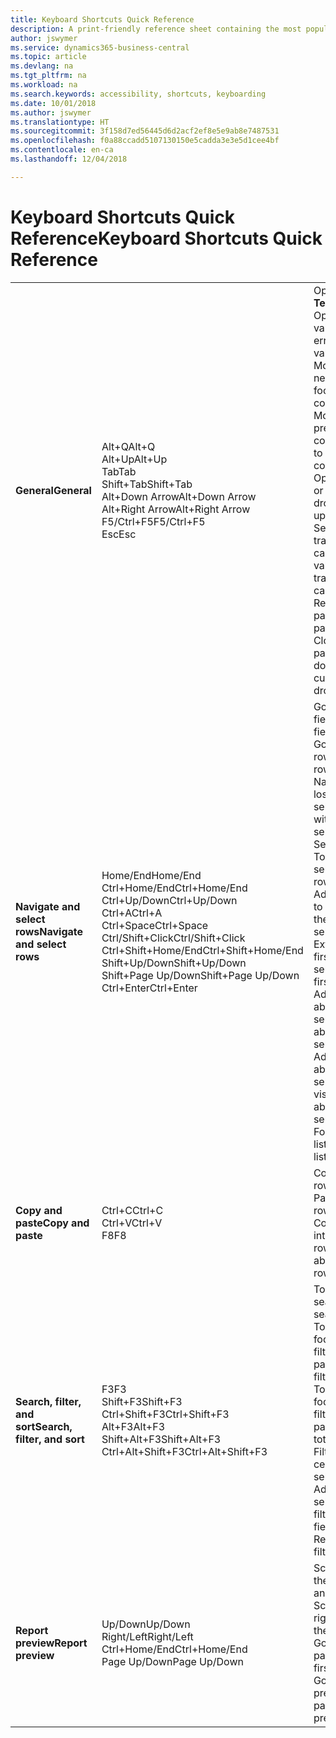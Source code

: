 ```yaml
---
title: Keyboard Shortcuts Quick Reference
description: A print-friendly reference sheet containing the most popular keyboard shortcuts.
author: jswymer
ms.service: dynamics365-business-central
ms.topic: article
ms.devlang: na
ms.tgt_pltfrm: na
ms.workload: na
ms.search.keywords: accessibility, shortcuts, keyboarding
ms.date: 10/01/2018
ms.author: jswymer
ms.translationtype: HT
ms.sourcegitcommit: 3f158d7ed56445d6d2acf2ef8e5e9ab8e7487531
ms.openlocfilehash: f0a88ccadd5107130150e5cadda3e3e5d1cee4bf
ms.contentlocale: en-ca
ms.lasthandoff: 12/04/2018

---
```


# <a name="keyboard-shortcuts-quick-reference"></a><span data-ttu-id="04a33-103">Keyboard Shortcuts Quick Reference</span><span class="sxs-lookup"><span data-stu-id="04a33-103">Keyboard Shortcuts Quick Reference</span></span>

||||  
|----------------|-----------|----------------|
|<span data-ttu-id="04a33-104">**General**</span><span class="sxs-lookup"><span data-stu-id="04a33-104">**General**</span></span>|<span data-ttu-id="04a33-105">Alt+Q</span><span class="sxs-lookup"><span data-stu-id="04a33-105">Alt+Q</span></span><br /><span data-ttu-id="04a33-106">Alt+Up</span><span class="sxs-lookup"><span data-stu-id="04a33-106">Alt+Up</span></span><br /><span data-ttu-id="04a33-107">Tab</span><span class="sxs-lookup"><span data-stu-id="04a33-107">Tab</span></span><br /><span data-ttu-id="04a33-108">Shift+Tab</span><span class="sxs-lookup"><span data-stu-id="04a33-108">Shift+Tab</span></span><br /><span data-ttu-id="04a33-109">Alt+Down Arrow</span><span class="sxs-lookup"><span data-stu-id="04a33-109">Alt+Down Arrow</span></span><br /><span data-ttu-id="04a33-110">Alt+Right Arrow</span><span class="sxs-lookup"><span data-stu-id="04a33-110">Alt+Right Arrow</span></span><br /><span data-ttu-id="04a33-111">F5/Ctrl+F5</span><span class="sxs-lookup"><span data-stu-id="04a33-111">F5/Ctrl+F5</span></span><br /><span data-ttu-id="04a33-112">Esc</span><span class="sxs-lookup"><span data-stu-id="04a33-112">Esc</span></span>|<span data-ttu-id="04a33-113">Open **Tell me**</span><span class="sxs-lookup"><span data-stu-id="04a33-113">Open **Tell me**</span></span><br /><span data-ttu-id="04a33-114">Open tooltip or validation error</span><span class="sxs-lookup"><span data-stu-id="04a33-114">Open tooltip or validation error</span></span><br /><span data-ttu-id="04a33-115">Move focus to the next control</span><span class="sxs-lookup"><span data-stu-id="04a33-115">Move focus to the next control</span></span><br /><span data-ttu-id="04a33-116">Move focus to the previous control</span><span class="sxs-lookup"><span data-stu-id="04a33-116">Move focus to the previous control</span></span><br /><span data-ttu-id="04a33-117">Open a drop-down or look up</span><span class="sxs-lookup"><span data-stu-id="04a33-117">Open a drop-down or look up</span></span><br /><span data-ttu-id="04a33-118">See the transactions for calculated value</span><span class="sxs-lookup"><span data-stu-id="04a33-118">See the transactions for calculated value</span></span><br /><span data-ttu-id="04a33-119">Refresh/reload page</span><span class="sxs-lookup"><span data-stu-id="04a33-119">Refresh/reload page</span></span><br /><span data-ttu-id="04a33-120">Close the current page or drop-down.</span><span class="sxs-lookup"><span data-stu-id="04a33-120">Close the current page or drop-down.</span></span>|
|<span data-ttu-id="04a33-121">**Navigate and select rows**</span><span class="sxs-lookup"><span data-stu-id="04a33-121">**Navigate and select rows**</span></span>| <span data-ttu-id="04a33-122">Home/End</span><span class="sxs-lookup"><span data-stu-id="04a33-122">Home/End</span></span><br /><span data-ttu-id="04a33-123">Ctrl+Home/End</span><span class="sxs-lookup"><span data-stu-id="04a33-123">Ctrl+Home/End</span></span> <br /><span data-ttu-id="04a33-124">Ctrl+Up/Down</span><span class="sxs-lookup"><span data-stu-id="04a33-124">Ctrl+Up/Down</span></span><br /><span data-ttu-id="04a33-125">Ctrl+A</span><span class="sxs-lookup"><span data-stu-id="04a33-125">Ctrl+A</span></span> <br /><span data-ttu-id="04a33-126">Ctrl+Space</span><span class="sxs-lookup"><span data-stu-id="04a33-126">Ctrl+Space</span></span><br /><span data-ttu-id="04a33-127">Ctrl/Shift+Click</span><span class="sxs-lookup"><span data-stu-id="04a33-127">Ctrl/Shift+Click</span></span><br /><span data-ttu-id="04a33-128">Ctrl+Shift+Home/End</span><span class="sxs-lookup"><span data-stu-id="04a33-128">Ctrl+Shift+Home/End</span></span><br /><span data-ttu-id="04a33-129">Shift+Up/Down</span><span class="sxs-lookup"><span data-stu-id="04a33-129">Shift+Up/Down</span></span><br /><span data-ttu-id="04a33-130">Shift+Page Up/Down</span><span class="sxs-lookup"><span data-stu-id="04a33-130">Shift+Page Up/Down</span></span><br /><span data-ttu-id="04a33-131">Ctrl+Enter</span><span class="sxs-lookup"><span data-stu-id="04a33-131">Ctrl+Enter</span></span>| <span data-ttu-id="04a33-132">Go to first/last field</span><span class="sxs-lookup"><span data-stu-id="04a33-132">Go to first/last field</span></span><br /><span data-ttu-id="04a33-133">Go to first/last row</span><span class="sxs-lookup"><span data-stu-id="04a33-133">Go to first/last row</span></span><br /><span data-ttu-id="04a33-134">Navigate without losing selection</span><span class="sxs-lookup"><span data-stu-id="04a33-134">Navigate without losing selection</span></span><br /><span data-ttu-id="04a33-135">Select all</span><span class="sxs-lookup"><span data-stu-id="04a33-135">Select all</span></span><br /><span data-ttu-id="04a33-136">Toggle row selection</span><span class="sxs-lookup"><span data-stu-id="04a33-136">Toggle row selection</span></span><br /> <span data-ttu-id="04a33-137">Add the row/rows to the selection</span><span class="sxs-lookup"><span data-stu-id="04a33-137">Add the row/rows to the selection</span></span><br /><span data-ttu-id="04a33-138">Extend selection to first/last row</span><span class="sxs-lookup"><span data-stu-id="04a33-138">Extend selection to first/last row</span></span><br /><span data-ttu-id="04a33-139">Add row above/below to selection</span><span class="sxs-lookup"><span data-stu-id="04a33-139">Add row above/below to selection</span></span><br /><span data-ttu-id="04a33-140">Add all visible rows above/below to selection</span><span class="sxs-lookup"><span data-stu-id="04a33-140">Add all visible rows above/below to selection</span></span><br /><span data-ttu-id="04a33-141">Focus out of the list</span><span class="sxs-lookup"><span data-stu-id="04a33-141">Focus out of the list</span></span>|
|<span data-ttu-id="04a33-142">**Copy and paste**</span><span class="sxs-lookup"><span data-stu-id="04a33-142">**Copy and paste**</span></span>|<span data-ttu-id="04a33-143">Ctrl+C</span><span class="sxs-lookup"><span data-stu-id="04a33-143">Ctrl+C</span></span><br /><span data-ttu-id="04a33-144">Ctrl+V</span><span class="sxs-lookup"><span data-stu-id="04a33-144">Ctrl+V</span></span><br /><span data-ttu-id="04a33-145">F8</span><span class="sxs-lookup"><span data-stu-id="04a33-145">F8</span></span>|<span data-ttu-id="04a33-146">Copy rows</span><span class="sxs-lookup"><span data-stu-id="04a33-146">Copy rows</span></span><br /><span data-ttu-id="04a33-147">Paste rows</span><span class="sxs-lookup"><span data-stu-id="04a33-147">Paste rows</span></span><br /><span data-ttu-id="04a33-148">Copy field above into current row</span><span class="sxs-lookup"><span data-stu-id="04a33-148">Copy field above into current row</span></span>|
|<span data-ttu-id="04a33-149">**Search, filter, and sort**</span><span class="sxs-lookup"><span data-stu-id="04a33-149">**Search, filter, and sort**</span></span>|<span data-ttu-id="04a33-150">F3</span><span class="sxs-lookup"><span data-stu-id="04a33-150">F3</span></span><br /><span data-ttu-id="04a33-151">Shift+F3</span><span class="sxs-lookup"><span data-stu-id="04a33-151">Shift+F3</span></span><br /><span data-ttu-id="04a33-152">Ctrl+Shift+F3</span><span class="sxs-lookup"><span data-stu-id="04a33-152">Ctrl+Shift+F3</span></span><br /><span data-ttu-id="04a33-153">Alt+F3</span><span class="sxs-lookup"><span data-stu-id="04a33-153">Alt+F3</span></span><br /><span data-ttu-id="04a33-154">Shift+Alt+F3</span><span class="sxs-lookup"><span data-stu-id="04a33-154">Shift+Alt+F3</span></span><br /><span data-ttu-id="04a33-155">Ctrl+Alt+Shift+F3</span><span class="sxs-lookup"><span data-stu-id="04a33-155">Ctrl+Alt+Shift+F3</span></span>|<span data-ttu-id="04a33-156">Toggle search</span><span class="sxs-lookup"><span data-stu-id="04a33-156">Toggle search</span></span><br /><span data-ttu-id="04a33-157">Toggle filter pane; focus on field filters</span><span class="sxs-lookup"><span data-stu-id="04a33-157">Toggle filter pane; focus on field filters</span></span><br /><span data-ttu-id="04a33-158">Toggle filter pane; focus on totals filters</span><span class="sxs-lookup"><span data-stu-id="04a33-158">Toggle filter pane; focus on totals filters</span></span><br /><span data-ttu-id="04a33-159">Filter on selected cell value</span><span class="sxs-lookup"><span data-stu-id="04a33-159">Filter on selected cell value</span></span><br /><span data-ttu-id="04a33-160">Add filter on selected field</span><span class="sxs-lookup"><span data-stu-id="04a33-160">Add filter on selected field</span></span><br /><span data-ttu-id="04a33-161">Reset filters</span><span class="sxs-lookup"><span data-stu-id="04a33-161">Reset filters</span></span>|
|<span data-ttu-id="04a33-162">**Report preview**</span><span class="sxs-lookup"><span data-stu-id="04a33-162">**Report preview**</span></span>|<span data-ttu-id="04a33-163">Up/Down</span><span class="sxs-lookup"><span data-stu-id="04a33-163">Up/Down</span></span><br /><span data-ttu-id="04a33-164">Right/Left</span><span class="sxs-lookup"><span data-stu-id="04a33-164">Right/Left</span></span><br /><span data-ttu-id="04a33-165">Ctrl+Home/End</span><span class="sxs-lookup"><span data-stu-id="04a33-165">Ctrl+Home/End</span></span><br /><span data-ttu-id="04a33-166">Page Up/Down</span><span class="sxs-lookup"><span data-stu-id="04a33-166">Page Up/Down</span></span>|<span data-ttu-id="04a33-167">Scroll up and down the page</span><span class="sxs-lookup"><span data-stu-id="04a33-167">Scroll up and down the page</span></span><br /><span data-ttu-id="04a33-168">Scroll to the right/left</span><span class="sxs-lookup"><span data-stu-id="04a33-168">Scroll to the right/left</span></span> <br /><span data-ttu-id="04a33-169">Go to the first/last page</span><span class="sxs-lookup"><span data-stu-id="04a33-169">Go to the first/last page</span></span><br /><span data-ttu-id="04a33-170">Go to the previous/next page</span><span class="sxs-lookup"><span data-stu-id="04a33-170">Go to the previous/next page</span></span>|

